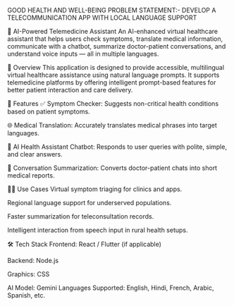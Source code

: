 GOOD HEALTH AND WELL-BEING
 PROBLEM STATEMENT:- DEVELOP A TELECOMMUNICATION APP WITH LOCAL LANGUAGE SUPPORT 




🏥 AI-Powered Telemedicine Assistant
An AI-enhanced virtual healthcare assistant that helps users check symptoms, translate medical information, communicate with a chatbot, summarize doctor-patient conversations, and understand voice inputs — all in multiple languages.

📌 Overview
This application is designed to provide accessible, multilingual virtual healthcare assistance using natural language prompts. It supports telemedicine platforms by offering intelligent prompt-based features for better patient interaction and care delivery.

🚀 Features
✅ Symptom Checker: Suggests non-critical health conditions based on patient symptoms.

🌐 Medical Translation: Accurately translates medical phrases into target languages.

💬 AI Health Assistant Chatbot: Responds to user queries with polite, simple, and clear answers.

📝 Conversation Summarization: Converts doctor-patient chats into short medical reports.

🧑‍⚕️ Use Cases
Virtual symptom triaging for clinics and apps.

Regional language support for underserved populations.

Faster summarization for teleconsultation records.

Intelligent interaction from speech input in rural health setups.

🛠️ Tech Stack 
Frontend: React / Flutter (if applicable)

Backend: Node.js 

Graphics: CSS

AI Model: Gemini 
Languages Supported: English, Hindi, French, Arabic, Spanish, etc.

